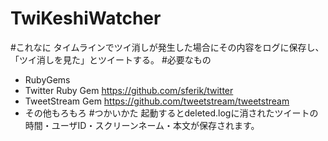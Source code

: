 TwiKeshiWatcher
===================
#これなに
タイムラインでツイ消しが発生した場合にその内容をログに保存し、「ツイ消しを見た」とツイートする。
#必要なもの
* RubyGems
* Twitter Ruby Gem https://github.com/sferik/twitter
* TweetStream Gem https://github.com/tweetstream/tweetstream
* その他もろもろ
#つかいかた
起動するとdeleted.logに消されたツイートの時間・ユーザID・スクリーンネーム・本文が保存されます。
